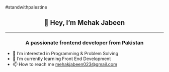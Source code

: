 #standwithpalestine
<h2 align="center" class="heading-element" dir="auto">👋 Hey, I’m Mehak Jabeen </h2><hr>
<h3 align="center" class="heading-element" dir="auto">A passionate frontend developer from Pakistan</h3>

- 👀 I’m interested in Programming & Problem Solving 
- 🌱 I’m currently learning Front End Development
- 📫 How to reach me mehakjabeen023@gmail.com



